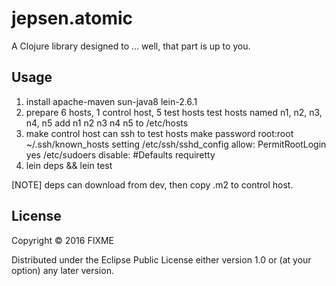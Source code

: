 # jepsen.atomic

A Clojure library designed to ... well, that part is up to you.

## Usage

1. install apache-maven sun-java8 lein-2.6.1 
2. prepare 6 hosts, 1 control host, 5 test hosts
    test hosts named n1, n2, n3, n4, n5
    add n1 n2 n3 n4 n5 to /etc/hosts
3. make control host can ssh to test hosts
    make password root:root
    ~/.ssh/known_hosts setting
    /etc/ssh/sshd_config allow: PermitRootLogin yes
    /etc/sudoers disable: #Defaults    requiretty
6. lein deps && lein test

[NOTE] deps can download from dev, then copy .m2 to control host.

## License

Copyright © 2016 FIXME

Distributed under the Eclipse Public License either version 1.0 or (at
your option) any later version.
